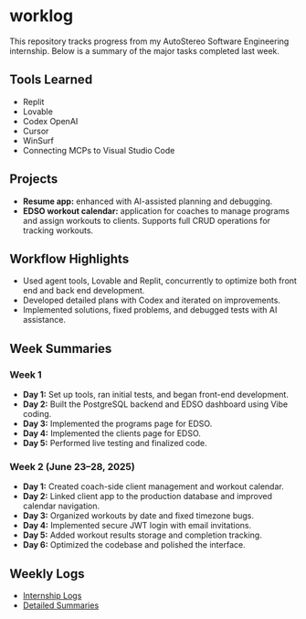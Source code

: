 # worklog

This repository tracks progress from my AutoStereo Software Engineering internship. Below is a summary of the major tasks completed last week.

## Tools Learned
- Replit
- Lovable
- Codex OpenAI
- Cursor
- WinSurf
- Connecting MCPs to Visual Studio Code

## Projects
- **Resume app:** enhanced with AI-assisted planning and debugging.
- **EDSO workout calendar:** application for coaches to manage programs and assign workouts to clients. Supports full CRUD operations for tracking workouts.

## Workflow Highlights
- Used agent tools, Lovable and Replit, concurrently to optimize both front end and back end development.
- Developed detailed plans with Codex and iterated on improvements.
- Implemented solutions, fixed problems, and debugged tests with AI assistance.

## Week Summaries

### Week 1
- **Day 1:** Set up tools, ran initial tests, and began front-end development.
- **Day 2:** Built the PostgreSQL backend and EDSO dashboard using Vibe coding.
- **Day 3:** Implemented the programs page for EDSO.
- **Day 4:** Implemented the clients page for EDSO.
- **Day 5:** Performed live testing and finalized code.

### Week 2 (June 23–28, 2025)
- **Day 1:** Created coach-side client management and workout calendar.
- **Day 2:** Linked client app to the production database and improved calendar navigation.
- **Day 3:** Organized workouts by date and fixed timezone bugs.
- **Day 4:** Implemented secure JWT login with email invitations.
- **Day 5:** Added workout results storage and completion tracking.
- **Day 6:** Optimized the codebase and polished the interface.

## Weekly Logs
- [Internship Logs](internship/README.md)
- [Detailed Summaries](weekly_summaries)

